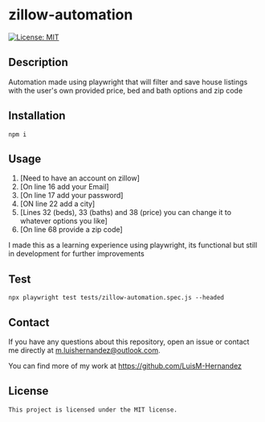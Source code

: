 # zillow-automation

  [![License: MIT](https://img.shields.io/badge/License-MIT-yellow.svg)](https://opensource.org/licenses/MIT)
  ## Description
  Automation made using playwright that will filter and save house listings with the user's own provided price, bed and bath options and zip code

  ## Installation
  ```
  npm i
  ```

  ## Usage
  1. [Need to have an account on zillow]
  2. [On line 16 add your Email]
  3. [On line 17 add your password]
  4. [ON line 22 add a city]
  5. [Lines 32 (beds), 33 (baths) and 38 (price) you can change it to whatever options you like]
  6. [On line 68 provide a zip code]
  
  I made this as a learning experience using playwright, its functional but still in development for further improvements

  ## Test
  ```
  npx playwright test tests/zillow-automation.spec.js --headed
  ```

  ## Contact

  If you have any questions about this repository, open an issue or contact me directly at m.luishernandez@outlook.com. 
  
  You can find more of my work at https://github.com/LuisM-Hernandez

  ## License

    This project is licensed under the MIT license.

    

